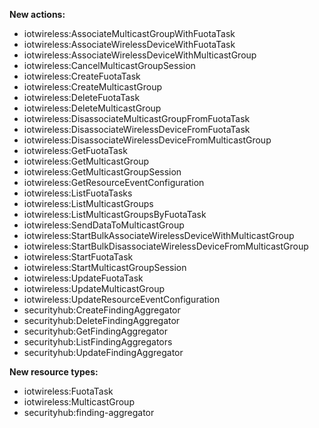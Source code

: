 **New actions:**

- iotwireless:AssociateMulticastGroupWithFuotaTask
- iotwireless:AssociateWirelessDeviceWithFuotaTask
- iotwireless:AssociateWirelessDeviceWithMulticastGroup
- iotwireless:CancelMulticastGroupSession
- iotwireless:CreateFuotaTask
- iotwireless:CreateMulticastGroup
- iotwireless:DeleteFuotaTask
- iotwireless:DeleteMulticastGroup
- iotwireless:DisassociateMulticastGroupFromFuotaTask
- iotwireless:DisassociateWirelessDeviceFromFuotaTask
- iotwireless:DisassociateWirelessDeviceFromMulticastGroup
- iotwireless:GetFuotaTask
- iotwireless:GetMulticastGroup
- iotwireless:GetMulticastGroupSession
- iotwireless:GetResourceEventConfiguration
- iotwireless:ListFuotaTasks
- iotwireless:ListMulticastGroups
- iotwireless:ListMulticastGroupsByFuotaTask
- iotwireless:SendDataToMulticastGroup
- iotwireless:StartBulkAssociateWirelessDeviceWithMulticastGroup
- iotwireless:StartBulkDisassociateWirelessDeviceFromMulticastGroup
- iotwireless:StartFuotaTask
- iotwireless:StartMulticastGroupSession
- iotwireless:UpdateFuotaTask
- iotwireless:UpdateMulticastGroup
- iotwireless:UpdateResourceEventConfiguration
- securityhub:CreateFindingAggregator
- securityhub:DeleteFindingAggregator
- securityhub:GetFindingAggregator
- securityhub:ListFindingAggregators
- securityhub:UpdateFindingAggregator

**New resource types:**

- iotwireless:FuotaTask
- iotwireless:MulticastGroup
- securityhub:finding-aggregator
